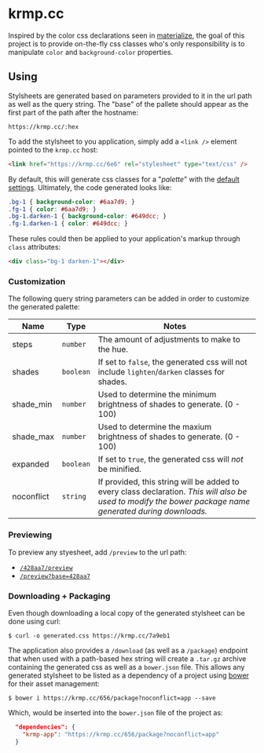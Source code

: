 # krmp.cc

Inspired by the color css declarations seen in [materialize](http://materializecss.com/color.html), the goal of this project is to provide on-the-fly css classes who's only responsibility is to manipulate `color` and `background-color` properties.

## Using

Stylsheets are generated based on parameters provided to it in the url path as well as the query string. The "base" of the pallete should appear as the first part of the path after the hostname:

```
https://krmp.cc/:hex
```

To add the stylsheet to you application, simply add a `<link />` element pointed to the `krmp.cc` host:

```html
<link href="https://krmp.cc/6e6" rel="stylesheet" type="text/css" />
```

By default, this will generate css classes for a "_palette_" with the [default settings](https://github.com/dadleyy/krmp.cc/blob/master/krmp/request_runtime.go#L10-L15). Ultimately, the code generated looks like:

```css
.bg-1 { background-color: #6aa7d9; }
.fg-1 { color: #6aa7d9; }
.bg-1.darken-1 { background-color: #649dcc; }
.fg-1.darken-1 { color: #649dcc; }
```

These rules could then be applied to your application's markup through `class` attributes:

```html
<div class="bg-1 darken-1"></div>
```

### Customization

The following query string parameters can be added in order to customize the generated palette:

| Name | Type | Notes |
| ---- | ---- | ---- |
| steps | `number` | The amount of adjustments to make to the hue. |
| shades | `boolean` | If set to `false`, the generated css will not include `lighten`/`darken` classes for shades. |
| shade_min | `number` | Used to determine the minimum brightness of shades to generate. (0 - 100) |
| shade_max | `number` | Used to determine the maxium brightness of shades to generate. (0 - 100) |
| expanded | `boolean` | If set to `true`, the generated css will _not_ be minified. |
| noconflict | `string` | If provided, this string will be added to every class declaration. *This will also be used to modify the bower package name generated during downloads.* |

### Previewing

To preview any styesheet, add `/preview` to the url path:

* [`/428aa7/preview`](https://krmp.cc/428aa7/preview)
* [`/preview?base=428aa7`](https://krmp.cc/preview?base=428aa7)

### Downloading + Packaging

Even though downloading a local copy of the generated stylsheet can be done using curl:

```
$ curl -o generated.css https://krmp.cc/7a9eb1
```

The application also provides a `/download` (as well as a `/package`) endpoint that when used with a path-based hex string will create a `.tar.gz` archive containing the generated css as well as a `bower.json` file. This allows any generated stylsheet to be listed as a dependency of a project using [bower](https://bower.io) for their asset management:

```
$ bower i https://krmp.cc/656/package?noconflict=app --save
```

Which, would be inserted into the `bower.json` file of the project as:

```json
  "dependencies": {
    "krmp-app": "https://krmp.cc/656/package?noconflict=app"
  }
```
